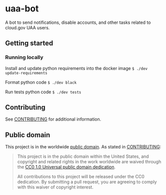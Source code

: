 # uaa-bot

A bot to send notifications, disable accounts, and other tasks related to cloud.gov UAA users.

## Getting started

### Running locally

Install and update python requirements into the docker image
`$ ./dev update-requirements`

Format python code
`$ ./dev black`

Run tests python code
`$ ./dev tests`

## Contributing

See [CONTRIBUTING](CONTRIBUTING.md) for additional information.

## Public domain

This project is in the worldwide [public domain](LICENSE.md). As stated in [CONTRIBUTING](CONTRIBUTING.md):

> This project is in the public domain within the United States, and copyright and related rights in the work worldwide are waived through the [CC0 1.0 Universal public domain dedication](https://creativecommons.org/publicdomain/zero/1.0/).
>
> All contributions to this project will be released under the CC0 dedication. By submitting a pull request, you are agreeing to comply with this waiver of copyright interest.

